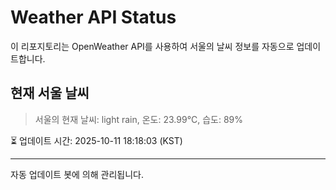 
# Weather API Status

이 리포지토리는 OpenWeather API를 사용하여 서울의 날씨 정보를 자동으로 업데이트합니다.

## 현재 서울 날씨
> 서울의 현재 날씨: light rain, 온도: 23.99°C, 습도: 89%

⏳ 업데이트 시간: 2025-10-11 18:18:03 (KST)

---
자동 업데이트 봇에 의해 관리됩니다.
